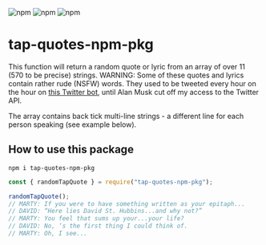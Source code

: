 ![npm](https://img.shields.io/npm/v/tap-quotes-npm-pkg)
![npm](https://img.shields.io/npm/dm/tap-quotes-npm-pkg)
![npm](https://img.shields.io/npm/l/tap-quotes-npm-pkg)

# tap-quotes-npm-pkg

This function will return a random quote or lyric from an array of over 11 (570 to be precise) strings.
WARNING: Some of these quotes and lyrics contain rather rude (NSFW) words. They used to be tweeted every hour on the hour on [this Twitter bot](https://twitter.com/QuotesTap), until Alan Musk cut off my access to the Twitter API.

The array contains back tick multi-line strings - a different line for each person speaking (see example below).

## How to use this package

```console
npm i tap-quotes-npm-pkg
```

```js
const { randomTapQuote } = require("tap-quotes-npm-pkg");

randomTapQuote();
// MARTY: If you were to have something written as your epitaph...
// DAVID: “Here lies David St. Hubbins...and why not?”
// MARTY: You feel that sums up your...your life?
// DAVID: No, ‘s the first thing I could think of.
// MARTY: Oh, I see...
```
